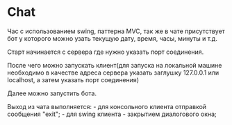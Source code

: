 # Chat

Час с использованием swing, паттерна MVC, так же в чате присутствует бот у которого можно узать текущую дату, время, часы, минуты и т.д.

Старт начинается с сервера где нужно указать порт соединения.

После чего можно запускать клиент(для запуска на локальной машине необходимо в качестве адреса сервера указать заглушку 127.0.0.1 или localhost,
а затем указать порт соединения)

Далее можно запустить бота.

Выход из чата выполняется:
	- для консольного клиента отправкой сообщения "exit";
	- для swing клиента - закрытием диалогового окна;